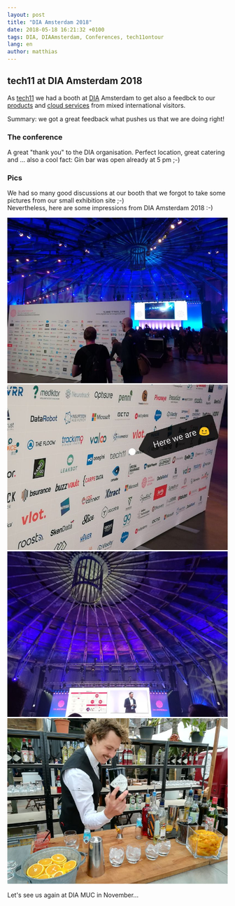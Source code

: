 ```yaml
---
layout: post
title: "DIA Amsterdam 2018"
date: 2018-05-18 16:21:32 +0100
tags: DIA, DIAAmsterdam, Conferences, tech11ontour
lang: en
author: matthias
---
```

## tech11 at DIA Amsterdam 2018

As [tech11] we had a booth at [DIA] Amsterdam to get also a feedbck to our [products] and [cloud services] from mixed international visitors.

Summary: we got a great feedback what pushes us that we are doing right!

### The conference

A great "thank you" to the DIA organisation. Perfect location, great catering and ... also a cool fact: Gin bar was open already at 5 pm ;-)

### Pics

We had so many good discussions at our booth that we forgot to take some pictures from our small exhibition site ;-)  
Nevertheless, here are some impressions from DIA Amsterdam 2018 :-)

![DIA Amsterdam - Pics](/assets/dia-amsterdam-2018/IMG_20180516_090746.jpg)
![DIA Amsterdam - Pics](/assets/dia-amsterdam-2018/IMG_20180516_092519.jpg)
![DIA Amsterdam - Pics](/assets/dia-amsterdam-2018/IMG_20180516_093219.jpg)
![DIA Amsterdam - Pics](/assets/dia-amsterdam-2018/IMG_20180516_183432.jpg)

Let's see us again at DIA MUC in November...

[tech11]:   https://tech11.com
[DIA]:      http://www.digitalinsuranceagenda.com/236/tech11-fully-automated-digital-core-insurance-solutions/
[products]: https://tech11.com/en/products
[cloud services]: https://tech11.com/en/cloud-services
